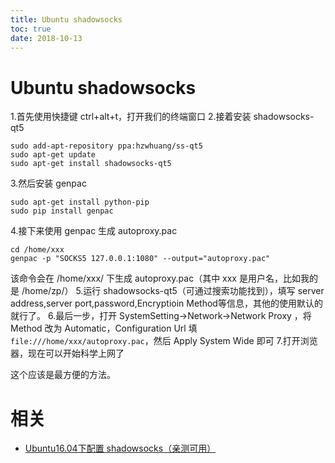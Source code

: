 ```yaml
---
title: Ubuntu shadowsocks
toc: true
date: 2018-10-13
---
```


# Ubuntu shadowsocks

1.首先使用快捷键 ctrl+alt+t，打开我们的终端窗口
2.接着安装 shadowsocks-qt5

```
sudo add-apt-repository ppa:hzwhuang/ss-qt5
sudo apt-get update
sudo apt-get install shadowsocks-qt5
```

3.然后安装 genpac

```
sudo apt-get install python-pip
sudo pip install genpac
```


4.接下来使用 genpac 生成 autoproxy.pac

```
cd /home/xxx
genpac -p "SOCKS5 127.0.0.1:1080" --output="autoproxy.pac"
```


该命令会在 /home/xxx/ 下生成 autoproxy.pac（其中 xxx 是用户名，比如我的是 /home/zp/）
5.运行 shadowsocks-qt5（可通过搜索功能找到），填写 server address,server port,password,Encryptioin Method等信息，其他的使用默认的就行了。
6.最后一步，打开 SystemSetting->Network->Network Proxy ，将 Method 改为 Automatic，Configuration Url 填 `file:///home/xxx/autoproxy.pac`，然后 Apply System Wide 即可
7.打开浏览器，现在可以开始科学上网了




这个应该是最方便的方法。



# 相关

- [Ubuntu16.04下配置 shadowsocks（亲测可用）](https://blog.csdn.net/mynameis121/article/details/70191057)
